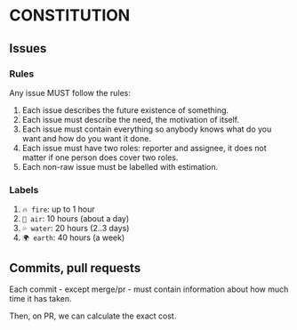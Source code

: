 # CONSTITUTION

## Issues

### Rules

Any issue MUST follow the rules:
1. Each issue describes the future existence of something.
2. Each issue must describe the need, the motivation of itself.
3. Each issue must contain everything so anybody knows what do you want and how do you want it done.
4. Each issue must have two roles: reporter and assignee, it does not matter if one person does cover two roles.
5. Each non-raw issue must be labelled with estimation.

### Labels

1. `🔥 fire`: up to 1 hour
2. `💨 air`: 10 hours (about a day)
3. `💦 water`: 20 hours (2..3 days)
4. `🌍 earth`: 40 hours (a week)

## Commits, pull requests

Each commit - except merge/pr - must contain information
about how much time it has taken.

Then, on PR, we can calculate the exact cost.
